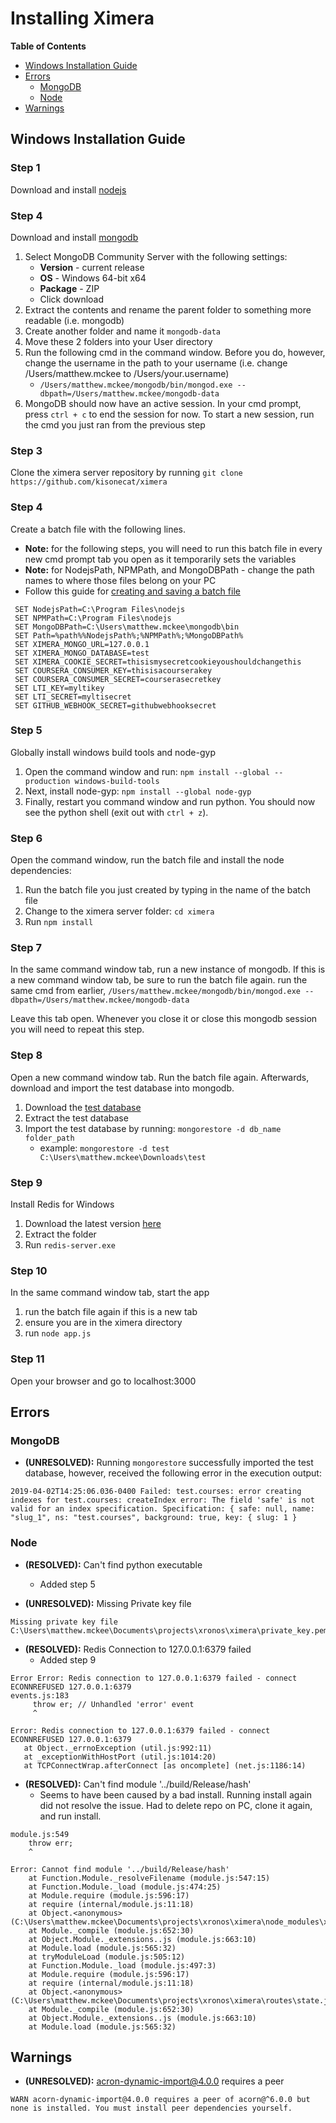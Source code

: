 # Installing Ximera
**Table of Contents**
* [Windows Installation Guide](#user-content-windows-installation-guide)
* [Errors](#user-content-errors)
  * [MongoDB](#user-content-mongodb)
  * [Node](#user-content-node)
* [Warnings](#user-content-warnings)

## Windows Installation Guide

### Step 1
Download and install [nodejs](https://nodejs.org/en/)

### Step 4
Download and install [mongodb](https://www.mongodb.com/download-center/community)
   1. Select MongoDB Community Server with the following settings:
      * **Version** - current release
      * **OS** - Windows 64-bit x64
      * **Package** - ZIP
      * Click download
   2. Extract the contents and rename the parent folder to something more readable (i.e. mongodb)
   3. Create another folder and name it `mongodb-data`
   4. Move these 2 folders into your User directory
   5. Run the following cmd in the command window. Before you do, however, change the username in the path to your username (i.e. change /Users/matthew.mckee to /Users/your.username)
      * `/Users/matthew.mckee/mongodb/bin/mongod.exe --dbpath=/Users/matthew.mckee/mongodb-data`
   6. MongoDB should now have an active session. In your cmd prompt, press `ctrl + c` to end the session for now. To start a new session, run the cmd you just ran from the previous step
   
### Step 3
Clone the ximera server repository by running `git clone https://github.com/kisonecat/ximera`

### Step 4
Create a batch file with the following lines.

  * **Note:** for the following steps, you will need to run this batch file in every new cmd prompt tab you open as it temporarily sets the variables
  * **Note:** for NodejsPath, NPMPath, and MongoDBPath - change the path names to where those files belong on your PC
  * Follow this guide for [creating and saving a batch file](https://www.tutorialspoint.com/batch_script/batch_script_files.htm)

```
 SET NodejsPath=C:\Program Files\nodejs
 SET NPMPath=C:\Program Files\nodejs
 SET MongoDBPath=C:\Users\matthew.mckee\mongodb\bin
 SET Path=%path%%NodejsPath%;%NPMPath%;%MongoDBPath%
 SET XIMERA_MONGO_URL=127.0.0.1
 SET XIMERA_MONGO_DATABASE=test
 SET XIMERA_COOKIE_SECRET=thisismysecretcookieyoushouldchangethis
 SET COURSERA_CONSUMER_KEY=thisisacourserakey
 SET COURSERA_CONSUMER_SECRET=courserasecretkey
 SET LTI_KEY=myltikey
 SET LTI_SECRET=myltisecret
 SET GITHUB_WEBHOOK_SECRET=githubwebhooksecret
```

### Step 5
Globally install windows build tools and node-gyp
  1. Open the command window and run: `npm install --global --production windows-build-tools`
  1. Next, install node-gyp: `npm install --global node-gyp`
  1. Finally, restart you command window and run python. You should now see the python shell (exit out with `ctrl + z`). 

### Step 6
Open the command window, run the batch file and install the node dependencies:
  1. Run the batch file you just created by typing in the name of the batch file
  1. Change to the ximera server folder: `cd ximera`
  1. Run `npm install`

### Step 7
In the same command window tab, run a new instance of mongodb. If this is a new command window tab, be sure to run the batch file again. run the same cmd from earlier, `/Users/matthew.mckee/mongodb/bin/mongod.exe --dbpath=/Users/matthew.mckee/mongodb-data`

Leave this tab open. Whenever you close it or close this mongodb session you will need to repeat this step.

### Step 8
Open a new command window tab. Run the batch file again. Afterwards, download and import the test database into mongodb.
   1. Download the [test database](https://drive.google.com/file/d/0B-Xh-RAGRDU8WHAxeUJfVGpTSk0/edit)
   1. Extract the test database
   1. Import the test database by running: `mongorestore -d db_name folder_path`
      * example: `mongorestore -d test C:\Users\matthew.mckee\Downloads\test`

### Step 9
Install Redis for Windows
  1. Download the latest version [here](https://github.com/dmajkic/redis/downloads)
  1. Extract the folder
  1. Run `redis-server.exe`

### Step 10
In the same command window tab, start the app
   1. run the batch file again if this is a new tab
   1. ensure you are in the ximera directory
   1. run `node app.js`
   
### Step 11
Open your browser and go to localhost:3000

## Errors
### MongoDB

* **(UNRESOLVED):** Running `mongorestore` successfully imported the test database, however, received the following error in the execution output:
```
2019-04-02T14:25:06.036-0400 Failed: test.courses: error creating indexes for test.courses: createIndex error: The field 'safe' is not valid for an index specification. Specification: { safe: null, name: "slug_1", ns: "test.courses", background: true, key: { slug: 1 }
```

### Node

* **(RESOLVED):** Can't find python executable
  * Added step 5

* **(UNRESOLVED):** Missing Private key file
```
Missing private key file C:\Users\matthew.mckee\Documents\projects\xronos\ximera\private_key.pem
```
* **(RESOLVED):** Redis Connection to 127.0.0.1:6379 failed
  * Added step 9
 ```
 Error Error: Redis connection to 127.0.0.1:6379 failed - connect ECONNREFUSED 127.0.0.1:6379
events.js:183
      throw er; // Unhandled 'error' event
      ^

Error: Redis connection to 127.0.0.1:6379 failed - connect ECONNREFUSED 127.0.0.1:6379
    at Object._errnoException (util.js:992:11)
    at _exceptionWithHostPort (util.js:1014:20)
    at TCPConnectWrap.afterConnect [as oncomplete] (net.js:1186:14)
 ```

* **(RESOLVED):** Can't find module '../build/Release/hash'
  * Seems to have been caused by a bad install. Running install again did not resolve the issue. Had to delete repo on PC, clone it again, and run install.
```
module.js:549
    throw err;
    ^

Error: Cannot find module '../build/Release/hash'
    at Function.Module._resolveFilename (module.js:547:15)
    at Function.Module._load (module.js:474:25)
    at Module.require (module.js:596:17)
    at require (internal/module.js:11:18)
    at Object.<anonymous> (C:\Users\matthew.mckee\Documents\projects\xronos\ximera\node_modules\xxhash\lib\xxhash.js:4:13)
    at Module._compile (module.js:652:30)
    at Object.Module._extensions..js (module.js:663:10)
    at Module.load (module.js:565:32)
    at tryModuleLoad (module.js:505:12)
    at Function.Module._load (module.js:497:3)
    at Module.require (module.js:596:17)
    at require (internal/module.js:11:18)
    at Object.<anonymous> (C:\Users\matthew.mckee\Documents\projects\xronos\ximera\routes\state.js:11:14)
    at Module._compile (module.js:652:30)
    at Object.Module._extensions..js (module.js:663:10)
    at Module.load (module.js:565:32)
```

## Warnings
* **(UNRESOLVED):** acron-dynamic-import@4.0.0 requires a peer
```
WARN acorn-dynamic-import@4.0.0 requires a peer of acorn@^6.0.0 but none is installed. You must install peer dependencies yourself.
```
